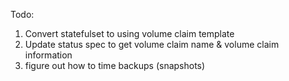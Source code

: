 Todo:
1. Convert statefulset to using volume claim template
2. Update status spec to get volume claim name & volume claim information
3. figure out how to time backups (snapshots)